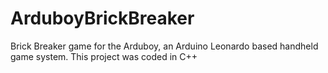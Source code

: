# ArduboyBrickBreaker
Brick Breaker game for the Arduboy, an Arduino Leonardo based handheld game system. This project was coded in C++
